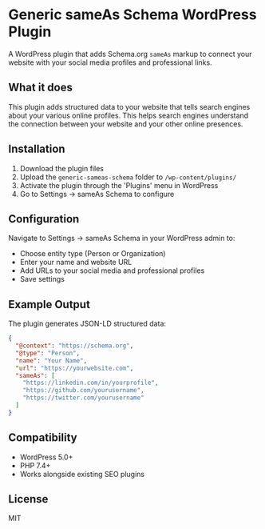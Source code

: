 # Generic sameAs Schema WordPress Plugin

A WordPress plugin that adds Schema.org `sameAs` markup to connect your website with your social media profiles and professional links.

## What it does

This plugin adds structured data to your website that tells search engines about your various online profiles. This helps search engines understand the connection between your website and your other online presences.

## Installation

1. Download the plugin files
2. Upload the `generic-sameas-schema` folder to `/wp-content/plugins/`
3. Activate the plugin through the 'Plugins' menu in WordPress
4. Go to Settings → sameAs Schema to configure

## Configuration

Navigate to Settings → sameAs Schema in your WordPress admin to:

- Choose entity type (Person or Organization)
- Enter your name and website URL
- Add URLs to your social media and professional profiles
- Save settings

## Example Output

The plugin generates JSON-LD structured data:

```json
{
  "@context": "https://schema.org",
  "@type": "Person",
  "name": "Your Name",
  "url": "https://yourwebsite.com",
  "sameAs": [
    "https://linkedin.com/in/yourprofile",
    "https://github.com/yourusername",
    "https://twitter.com/yourusername"
  ]
}
```

## Compatibility

- WordPress 5.0+
- PHP 7.4+
- Works alongside existing SEO plugins

## License

MIT
